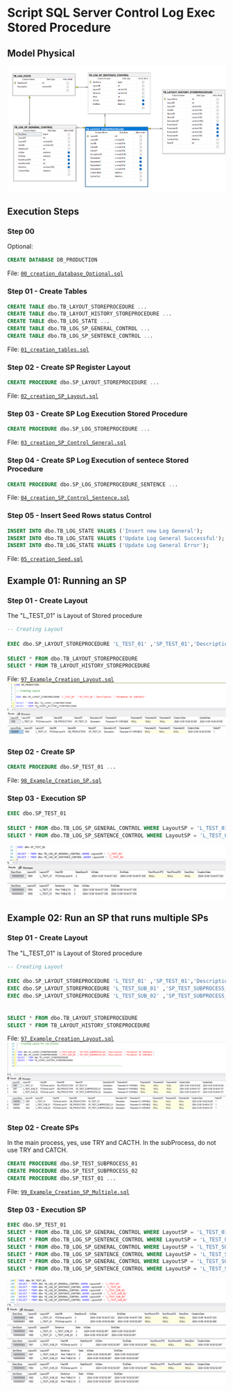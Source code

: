 # Script SQL Server Control Log Exec Stored Procedure


## Model Physical

![Physical Model.png](abstraction/01_DB_Model_Physical.png)


## Execution Steps 

### Step 00
Optional:

```sql
CREATE DATABASE DB_PRODUCTION
```
File: [`00_creation_database_Optional.sql`](v1.0/00_creation_database_Optional.sql)



### Step 01 - Create Tables


```sql
CREATE TABLE dbo.TB_LAYOUT_STOREPROCEDURE ...
CREATE TABLE dbo.TB_LAYOUT_HISTORY_STOREPROCEDURE ...
CREATE TABLE dbo.TB_LOG_STATE ...
CREATE TABLE dbo.TB_LOG_SP_GENERAL_CONTROL ...
CREATE TABLE dbo.TB_LOG_SP_SENTENCE_CONTROL ...
```
File: [`01_creation_tables.sql`](v1.0/01_creation_tables.sql)

### Step 02 - Create SP Register Layout

```sql
CREATE PROCEDURE dbo.SP_LAYOUT_STOREPROCEDURE ...
```
File: [`02_creation_SP_Layout.sql`](v1.0/02_creation_SP_Layout.sql)

### Step 03 - Create SP Log Execution Stored Procedure

```sql
CREATE PROCEDURE dbo.SP_LOG_STOREPROCEDURE ...
```
File: [`03_creation_SP_Control_General.sql`](v1.0/03_creation_SP_Control_General.sql)

### Step 04 - Create SP Log Execution of sentece Stored Procedure 

```sql
CREATE PROCEDURE dbo.SP_LOG_STOREPROCEDURE_SENTENCE ...
```
File: [`04_creation_SP_Control_Sentence.sql`](v1.0/04_creation_SP_Control_Sentence.sql)

### Step 05 - Insert Seed Rows status Control

```sql
INSERT INTO dbo.TB_LOG_STATE VALUES ('Insert new Log General');
INSERT INTO dbo.TB_LOG_STATE VALUES ('Update Log General Successful');
INSERT INTO dbo.TB_LOG_STATE VALUES ('Update Log General Error');

```
File: [`05_creation_Seed.sql`](v1.0/05_creation_Seed.sql)



## Example 01: Running an SP


### Step 01 - Create Layout

The "L_TEST_01" is Layout of Stored procedure
```sql
-- Creating Layout

EXEC dbo.SP_LAYOUT_STOREPROCEDURE 'L_TEST_01' ,'SP_TEST_01','Description ','Parameter 01 VARIABLE'

SELECT * FROM dbo.TB_LAYOUT_STOREPROCEDURE
SELECT * FROM TB_LAYOUT_HISTORY_STOREPROCEDURE

```
File: [`97_Example_Creation_Layout.sql`](v1.0/97_Example_Creation_Layout.sql)
![02_DB_Example_creation_layout.png](abstraction/02_DB_Example_creation_layout.png)

### Step 02 - Create SP

```sql
CREATE PROCEDURE dbo.SP_TEST_01 ...
```
File: [`98_Example_Creation_SP.sql`](v1.0/98_Example_Creation_SP.sql)

### Step 03 - Execution SP

```sql
EXEC dbo.SP_TEST_01

SELECT * FROM dbo.TB_LOG_SP_GENERAL_CONTROL WHERE LayoutSP = 'L_TEST_01' -- layout
SELECT * FROM dbo.TB_LOG_SP_SENTENCE_CONTROL WHERE LayoutSP = 'L_TEST_01' -- layout
```
![03_DB_Example_creation_layout.png](abstraction/03_DB_Example_creation_layout.png)




## Example 02: Run an SP that runs multiple SPs


### Step 01 - Create Layout

The "L_TEST_01" is Layout of Stored procedure
```sql
-- Creating Layout

EXEC dbo.SP_LAYOUT_STOREPROCEDURE 'L_TEST_01' ,'SP_TEST_01','Description ','Parameter 01 VARIABLE' ;
EXEC dbo.SP_LAYOUT_STOREPROCEDURE 'L_TEST_SUB_01' ,'SP_TEST_SUBPROCESS_01','Description ','Parameter 01 VARIABLE';
EXEC dbo.SP_LAYOUT_STOREPROCEDURE 'L_TEST_SUB_02' ,'SP_TEST_SUBPROCESS_02','Description ','Parameter 01 VARIABLE';


SELECT * FROM dbo.TB_LAYOUT_STOREPROCEDURE
SELECT * FROM TB_LAYOUT_HISTORY_STOREPROCEDURE

```
File: [`97_Example_Creation_Layout.sql`](v1.0/97_Example_Creation_Layout.sql)
![04_DB_Example_creation_layout.png](abstraction/04_DB_Example_creation_layout.png)

### Step 02 - Create SPs
In the main process, yes, use TRY and CACTH.
In the subProcess, do not use TRY and CATCH.

```sql
CREATE PROCEDURE dbo.SP_TEST_SUBPROCESS_01
CREATE PROCEDURE dbo.SP_TEST_SUBPROCESS_02
CREATE PROCEDURE dbo.SP_TEST_01 ...
```
File: [`99_Example_Creation_SP_Multiple.sql`](v1.0/99_Example_Creation_SP_Multiple.sql)

### Step 03 - Execution SP

```sql
EXEC dbo.SP_TEST_01
SELECT * FROM dbo.TB_LOG_SP_GENERAL_CONTROL WHERE LayoutSP = 'L_TEST_01'
SELECT * FROM dbo.TB_LOG_SP_SENTENCE_CONTROL WHERE LayoutSP = 'L_TEST_01'
SELECT * FROM dbo.TB_LOG_SP_GENERAL_CONTROL WHERE LayoutSP = 'L_TEST_SUB_01'
SELECT * FROM dbo.TB_LOG_SP_SENTENCE_CONTROL WHERE LayoutSP = 'L_TEST_SUB_01'
SELECT * FROM dbo.TB_LOG_SP_GENERAL_CONTROL WHERE LayoutSP = 'L_TEST_SUB_02'
SELECT * FROM dbo.TB_LOG_SP_SENTENCE_CONTROL WHERE LayoutSP = 'L_TEST_SUB_02'
```
![05_DB_Example_creation_layout.png](abstraction/05_DB_Example_creation_layout.png)